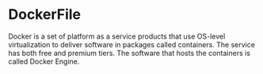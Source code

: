 # DockerFile
Docker is a set of platform as a service products that use OS-level virtualization to deliver software in packages called containers. The service has both free and premium tiers. The software that hosts the containers is called Docker Engine.

